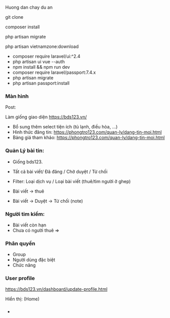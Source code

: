 <p>Huong dan chay du an</p>
<p>git clone</p>
<p>composer install</p>
<p>php artisan migrate</p>
<p>php artisan vietnamzone:download</p>

+ composer require laravel/ui:^2.4
+ php artisan ui vue --auth
+ npm install && npm run dev
+ composer require laravel/passport:7.4.x
+ php artisan migrate
+ php artisan passport:install



### Màn hình 

Post:

Làm giống giao diện https://bds123.vn/
+ Bổ sung thêm select tiện ích (tủ lạnh, điều hòa, ...)
+ Hình thức đăng tin: https://phongtro123.com/quan-ly/dang-tin-moi.html
+ Bảng giá tham khảo: https://phongtro123.com/quan-ly/dang-tin-moi.html

### Quản Lý bài tin:
+ Giống bds123.
+ Tất cả bài viết/ Đã đăng / Chờ duyệt / Từ chối  
+ Filter: Loại dịch vụ / Loại bài viết (thuê/tìm người ở ghep)

+ Bài viết -> thuê 
+ Bài viết -> Duyệt -> Từ chối (note)

### Người tim kiếm:
+ Bài viết còn hạn
+ Chưa có người thuê
=> 



### Phân quyền
- Group
- Người dùng đặc biệt
- Chức năng


 

### User profile
https://bds123.vn/dashboard/update-profile.html

 
Hiển thị: (Home)

###
+ 









